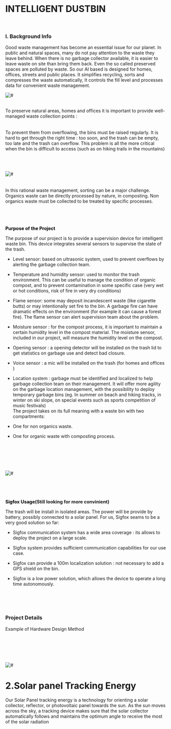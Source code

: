 <!-- project/intro.md -->
# INTELLIGENT DUSTBIN
<br>

### I. Background Info

Good waste management has become an essential issue for our planet. In public and natural spaces, many do not pay attention to the waste they leave behind. When there is no garbage collector available, it is easier to leave waste on site than bring them back. Even the so called preserved spaces are polluted by waste. So our AI based is designed for homes, offices, streets and public places. It simplifies recycling, sorts and compresses the waste automatically, It controls the fill level and processes data for convenient waste management.
<br><div class="loader"><img src="images/garbage1.jpg" alt="#" /></div>

<br>To preserve natural areas, homes and offices it is important to provide well-managed waste collection points :
<br><br>
<br>To prevent them from overflowing, the bins must be raised regularly. It is hard to get through the right time : too soon, and the trash can be empty, too late and the trash can overflow. This problem is all the more critical when the bin is difficult to access (such as on hiking trails in the mountains)

<br><br><div class="loader"><img src="images/garbage2.jpg" alt="#" /></div>
<br><br>
In this rational waste management, sorting can be a major challenge. Organics waste can be directly processed by nature, in composting. Non organics waste must be collected to be treated by specific processes.

<br><br>

<h1 style="font-size:1.5vw"><span style="color:black">Purpose of the Project</span></h1>

The purpose of our project is to provide a supervision device for intelligent waste bin. This device integrates several sensors to supervise the state of the trash.

- Level sensor: based on ultrasonic system, used to prevent overflows by alerting the garbage collection team.

- Temperature and humidity sensor: used to monitor the trash environment. This can be useful to manage the condition of organic compost, and to prevent contamination in some specific case (very wet or hot conditions, risk of fire in very dry conditions)

- Flame sensor: some may deposit incandescent waste (like cigarette butts) or may intentionally set fire to the bin. A garbage fire can have dramatic effects on the environment (for example it can cause a forest fire). The flame sensor can alert supervision team about the problem.

- Moisture sensor : for the compost process, it is important to maintain a certain humidity level in the compost material. The moisture sensor, included in our project, will measure the humidity level on the compost.

- Opening sensor : a opening detector will be installed on the trash lid to get statistics on garbage use and detect bad closure.

- Voice sensor : a mic will be installed on the trash (for homes and offices )

- Location system : garbage must be identified and localized to help garbage collection team on their management. It will offer more agility on the garbage location management, with the possibility to deploy temporary garbage bins (eg. In summer on beach and hiking tracks, in winter on ski slope, on special events such as sports competition of music festivals)
<br>The project takes on its full meaning with a waste bin with two compartments:

- One for non organics waste.
- One for organic waste with composting process.
<br>
<br><br><br><br><div class="loader"><img src="images/garbage3.avif" alt="#" /></div>

<br>
<br><br>

<h1 style="font-size:1.5vw"><span style="color:black">Sigfox Usage</span>(Still looking for more convinient)</h1>

The trash will be install in isolated areas. The power will be provide by battery, possibly connected to a solar panel. For us, Sigfox seams to be a very good solution so far:

- Sigfox communication system has a wide area coverage : its allows to deploy the project on a large scale.

- Sigfox system provides sufficient communication capabilities for our use case.

- Sigfox can provide a 100m localization solution : not necessary to add a GPS shield on the bin.

- Sigfox is a low power solution, which allows the device to operate a long time autonomously.

<br><br>
<br>

### Project Details

Example of Hardware Design Method

<br><br><br><br><div class="loader"><img src="images/diagram.avif" alt="#" /></div>

# 2.Solar panel Tracking Energy
Our Solar Panel tracking energy is a technology for orienting a solar collector, reflector, or photovoltaic panel towards the sun. As the sun moves across the sky, a tracking device makes sure that the solar collector automatically follows and maintains the optimum angle to receive the most of the solar radiation